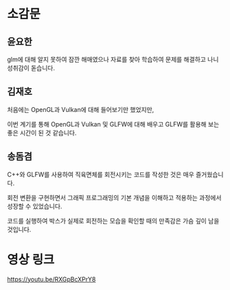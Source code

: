 # 소감문

## 윤요한

glm에 대해 알지 못하여 잠깐 해매였으나 자료를 찾아 학습하여 문제를 해결하고 나니 성취감이 돋습니다.


## 김재호

처음에는 OpenGL과 Vulkan에 대해 들어보기만 했었지만,

이번 계기를 통해 OpenGL과 Vulkan 및 GLFW에 대해 배우고 GLFW를 활용해 보는 좋은 시간이 된 것 같습니다.

## 송돔겸

C++와 GLFW를 사용하여 직육면체를 회전시키는 코드를 작성한 것은 매우 즐거웠습니다. 

회전 변환을 구현하면서 그래픽 프로그래밍의 기본 개념을 이해하고 적용하는 과정에서 성장할 수 있었습니다. 

코드를 실행하여 박스가 실제로 회전하는 모습을 확인할 때의 만족감은 가슴 깊이 남을 것입니다.



# 영상 링크

https://youtu.be/RXGpBcXPrY8

